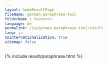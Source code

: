 ```yaml
---
layout: homeResultPage
fileName: german-paraphrase-tool
folderName : features
language: de
permalink: /ja/german-paraphrase-tool/result
lang: ja
nointernationalization: true
sitemap: false
---
```

{% include result/paraphrase.html %}

<script src="/js/result/paraprashing.js" data-foldername="{{page.folderName}}" data-lang="{{page.lang}}"></script>